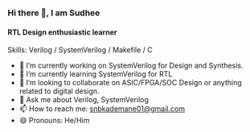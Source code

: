 ### Hi there 👋, I am Sudhee
#### RTL Design enthusiastic learner

Skills: Verilog / SystemVerilog / Makefile / C

- 🔭 I’m currently working on SystemVerilog for Design and Synthesis. 
- 🌱 I’m currently learning SystemVerilog for RTL 
- 👯 I’m looking to collaborate on ASIC/FPGA/SOC Design or anything related to digital design. 
- 💬 Ask me about Verilog, SystemVerilog 
- 📫 How to reach me: snbkademane01@gmail.com 
- 😄 Pronouns: He/Him 

<!---
- 👋 Hi, I’m @snbk001 (Sudhee)
- 👀 I’m interested in RTL/ASIC/FPGA/SOC Design.
- 🌱 I’m currently learning SystemVerilog for Design and Synthesis.
- 💞️ I’m looking to collaborate on ASIC/FPGA/SOC Design or anything related to digital design.
- 📫 Reach me at snbkademane01@gmail.com
--->

<!---
snbk001/snbk001 is a ✨ special ✨ repository because its `README.md` (this file) appears on your GitHub profile.
You can click the Preview link to take a look at your changes.
--->
